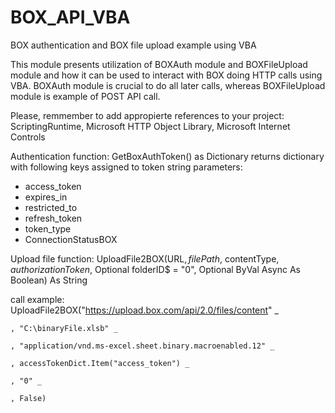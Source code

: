 # BOX_API_VBA
BOX authentication and BOX file upload example using VBA



This module presents utilization of BOXAuth module and BOXFileUpload module and how it can be used to interact with BOX doing HTTP calls using VBA.
BOXAuth module is crucial to do all later calls, whereas BOXFileUpload module is example of POST API call.

Please, remmember to add appropierte references to your project: ScriptingRuntime, Microsoft HTTP Object Library, Microsoft Internet Controls

Authentication function:
GetBoxAuthToken() as Dictionary
returns dictionary with following keys assigned to token string parameters:
- access_token
- expires_in
- restricted_to
- refresh_token
- token_type
- ConnectionStatusBOX


Upload file function:
UploadFile2BOX(URL$, filePath$, contentType$, authorizationToken$, Optional folderID$ = "0", Optional ByVal Async As Boolean) As String

call example:
UploadFile2BOX("https://upload.box.com/api/2.0/files/content" _

    , "C:\binaryFile.xlsb" _
    
    , "application/vnd.ms-excel.sheet.binary.macroenabled.12" _
    
    , accessTokenDict.Item("access_token") _
    
    , "0" _
    
    , False)

